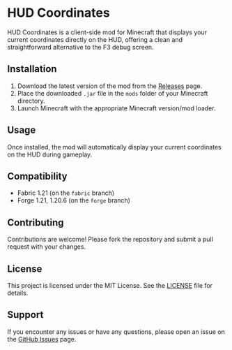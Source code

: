 # HUD Coordinates

HUD Coordinates is a client-side mod for Minecraft that displays your current coordinates directly on the HUD, offering a clean and straightforward alternative to the F3 debug screen.


## Installation

1. Download the latest version of the mod from the [Releases](https://github.com/wafflebitez/coordinate-mod/releases) page.
2. Place the downloaded `.jar` file in the `mods` folder of your Minecraft directory.
3. Launch Minecraft with the appropriate Minecraft version/mod loader.

## Usage

Once installed, the mod will automatically display your current coordinates on the HUD during gameplay.

## Compatibility

- Fabric 1.21 (on the `fabric` branch)
- Forge 1.21, 1.20.6 (on the `forge` branch)

## Contributing

Contributions are welcome! Please fork the repository and submit a pull request with your changes.

## License

This project is licensed under the MIT License. See the [LICENSE](LICENSE) file for details.

## Support

If you encounter any issues or have any questions, please open an issue on the [GitHub Issues](https://github.com/wafflebitez/coordinate-mod/issues) page.
